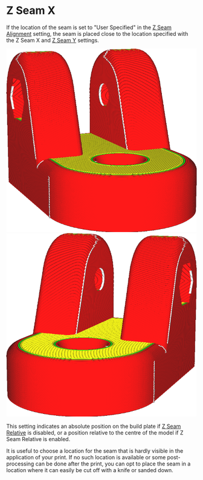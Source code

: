 Z Seam X
====
If the location of the seam is set to "User Specified" in the [Z Seam Alignment](z_seam_type.md) setting, the seam is placed close to the location specified with the Z Seam X and [Z Seam Y](z_seam_y.md) settings.

![The seam is located on the left side](../images/z_seam_x_left.png)
![The seam is located on the right side](../images/z_seam_x_right.png)

This setting indicates an absolute position on the build plate if [Z Seam Relative](z_seam_relative.md) is disabled, or a position relative to the centre of the model if Z Seam Relative is enabled.

It is useful to choose a location for the seam that is hardly visible in the application of your print. If no such location is available or some post-processing can be done after the print, you can opt to place the seam in a location where it can easily be cut off with a knife or sanded down.